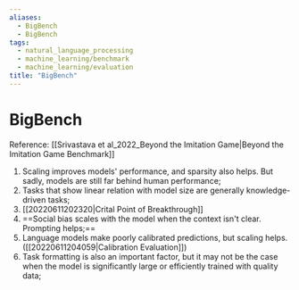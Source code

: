 ```yaml
---
aliases:
  - BigBench
  - BigBench
tags:
  - natural_language_processing
  - machine_learning/benchmark
  - machine_learning/evaluation
title: "BigBench"
---
```


# BigBench

Reference: [[Srivastava et al_2022_Beyond the Imitation Game|Beyond the Imitation Game Benchmark]]

1. Scaling improves models' performance, and sparsity also helps. But sadly, models are still far behind human performance;
2. Tasks that show linear relation with model size are generally knowledge-driven tasks;
3. [[20220611202320|Crital Point of Breakthrough]]
4. ==Social bias scales with the model when the context isn't clear. Prompting helps;==
5. Language models make poorly calibrated predictions, but scaling helps. ([[20220611204059|Calibration Evaluation]])
6. Task formatting is also an important factor, but it may not be the case when the model is significantly large or efficiently trained with quality data;